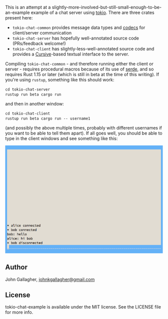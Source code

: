 This is an attempt at a
slightly-more-involved-but-still-small-enough-to-be-an-example example of a
chat server using [tokio](https://tokio.rs). There are three crates present here:

* `tokio-chat-common` provides message data types and [codecs](https://docs.rs/tokio-core/0.1.3/tokio_core/io/trait.Codec.html) for client/server communication
* `tokio-chat-server` has hopefully well-annotated source code (PRs/feedback welcome!)
* `tokio-chat-client` has slightly-less-well-annotated source code and provides a [Cursive](https://crates.io/crates/cursive)-based textual interface to the server.

Compiling `tokio-chat-common` - and therefore running either the client or server - requires procedural macros because of its use of [serde](https://crates.io/crates/serde), and so requires Rust 1.15 or later (which is still in beta at the time of this writing). If you're using `rustup`, something like this should work:

```
cd tokio-chat-server
rustup run beta cargo run
```

and then in another window:

```
cd tokio-chat-client
rustup run beta cargo run -- username1
```

(and possibly the above multiple times, probably with different usernames if you want to be able to tell them apart). If all goes well, you should be able to type in the client windows and see something like this:

![client screenshot](client-screenshot.png)

## Author

John Gallagher, johnkgallagher@gmail.com

## License

tokio-chat-example is available under the MIT license. See the LICENSE file for more info.
